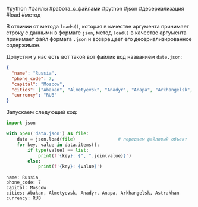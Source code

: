 #python #файлы #работа_с_файлами #python #json #десериализация #load #метод


В отличии от метода `loads()`, которая в качестве аргумента принимает строку с данными в формате `json`, метод `load()` в качестве аргумента принимает файл формата `.json` и возвращает его десериализированное содержимое.

Допустим у нас есть вот такой вот файлик вод названием `date.json`:
```json
{
  "name": "Russia",
  "phone_code": 7,
  "capital": "Moscow",
  "cities": ["Abakan", "Almetyevsk", "Anadyr", "Anapa", "Arkhangelsk", "Astrakhan"],
  "currency": "RUB"
}
```
Запускаем следующий код:
```python
import json

with open('data.json') as file:
    data = json.load(file)                # передаем файловый объект
    for key, value in data.items():
        if type(value) == list:
            print(f'{key}: {", ".join(value)}')
        else:
            print(f'{key}: {value}')
```
```
name: Russia
phone_code: 7
capital: Moscow
cities: Abakan, Almetyevsk, Anadyr, Anapa, Arkhangelsk, Astrakhan
currency: RUB
```
